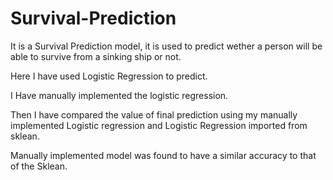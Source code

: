 # Survival-Prediction

It is a Survival Prediction model, it is used to predict wether a person will be able to survive from a sinking ship or not.


Here I have used Logistic Regression to predict.


I Have manually implemented the logistic regression.


Then I have compared the value of final prediction using my manually implemented Logistic regression and Logistic Regression imported from sklean.


Manually implemented model was found to have a similar accuracy to that of the Sklean.

